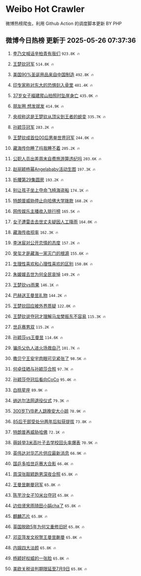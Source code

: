 # Weibo Hot Crawler 



微博热榜爬虫，利用 Github Action 的调度脚本更新 BY PHP 


## 微博今日热榜 更新于 2025-05-26 07:37:36 
1. [李乃文喊话辛柏青有我们](https://s.weibo.com/weibo?q=%23%E6%9D%8E%E4%B9%83%E6%96%87%E5%96%8A%E8%AF%9D%E8%BE%9B%E6%9F%8F%E9%9D%92%E6%9C%89%E6%88%91%E4%BB%AC%23&t=31&band_rank=1&Refer=top) `923.8K 🔥` 

1. [王楚钦冠军](https://s.weibo.com/weibo?q=%23%E7%8E%8B%E6%A5%9A%E9%92%A6%E5%86%A0%E5%86%9B%23&t=31&band_rank=2&Refer=top) `514.8K 🔥` 

1. [美国90%圣诞用品来自中国制造](https://s.weibo.com/weibo?q=%23%E7%BE%8E%E5%9B%BD90%25%E5%9C%A3%E8%AF%9E%E7%94%A8%E5%93%81%E6%9D%A5%E8%87%AA%E4%B8%AD%E5%9B%BD%E5%88%B6%E9%80%A0%23&t=31&band_rank=3&Refer=top) `492.8K 🔥` 

1. [印专家称对东大的恐惧刻入骨里](https://s.weibo.com/weibo?q=%E5%8D%B0%E4%B8%93%E5%AE%B6%E7%A7%B0%E5%AF%B9%E4%B8%9C%E5%A4%A7%E7%9A%84%E6%81%90%E6%83%A7%E5%88%BB%E5%85%A5%E9%AA%A8%E9%87%8C&t=31&band_rank=4&Refer=top) `481.4K 🔥` 

1. [37岁女子福建爬山拍照时坠崖身亡](https://s.weibo.com/weibo?q=%2337%E5%B2%81%E5%A5%B3%E5%AD%90%E7%A6%8F%E5%BB%BA%E7%88%AC%E5%B1%B1%E6%8B%8D%E7%85%A7%E6%97%B6%E5%9D%A0%E5%B4%96%E8%BA%AB%E4%BA%A1%23&t=31&band_rank=5&Refer=top) `435.0K 🔥` 

1. [朋友圈 想发就发](https://s.weibo.com/weibo?q=%E6%9C%8B%E5%8F%8B%E5%9C%88%20%E6%83%B3%E5%8F%91%E5%B0%B1%E5%8F%91&t=31&band_rank=6&Refer=top) `414.9K 🔥` 

1. [央视称这是王楚钦从顶尖到王者的蜕变](https://s.weibo.com/weibo?q=%23%E5%A4%AE%E8%A7%86%E7%A7%B0%E8%BF%99%E6%98%AF%E7%8E%8B%E6%A5%9A%E9%92%A6%E4%BB%8E%E9%A1%B6%E5%B0%96%E5%88%B0%E7%8E%8B%E8%80%85%E7%9A%84%E8%9C%95%E5%8F%98%23&t=31&band_rank=7&Refer=top) `335.7K 🔥` 

1. [孙颖莎冠军](https://s.weibo.com/weibo?q=%E5%AD%99%E9%A2%96%E8%8E%8E%E5%86%A0%E5%86%9B&t=31&band_rank=8&Refer=top) `283.2K 🔥` 

1. [王楚钦成首位00后男单世界冠军](https://s.weibo.com/weibo?q=%23%E7%8E%8B%E6%A5%9A%E9%92%A6%E6%88%90%E9%A6%96%E4%BD%8D00%E5%90%8E%E7%94%B7%E5%8D%95%E4%B8%96%E7%95%8C%E5%86%A0%E5%86%9B%23&t=31&band_rank=9&Refer=top) `244.0K 🔥` 

1. [藏海传你睡了吗我睡不着](https://s.weibo.com/weibo?q=%E8%97%8F%E6%B5%B7%E4%BC%A0%E4%BD%A0%E7%9D%A1%E4%BA%86%E5%90%97%E6%88%91%E7%9D%A1%E4%B8%8D%E7%9D%80&t=31&band_rank=10&Refer=top) `205.2K 🔥` 

1. [公职人员出差周末自费旅游算违纪吗](https://s.weibo.com/weibo?q=%23%E5%85%AC%E8%81%8C%E4%BA%BA%E5%91%98%E5%87%BA%E5%B7%AE%E5%91%A8%E6%9C%AB%E8%87%AA%E8%B4%B9%E6%97%85%E6%B8%B8%E7%AE%97%E8%BF%9D%E7%BA%AA%E5%90%97%23&t=31&band_rank=11&Refer=top) `203.6K 🔥` 

1. [赵丽颖杨幂Angelababy活动生图](https://s.weibo.com/weibo?q=%23%E8%B5%B5%E4%B8%BD%E9%A2%96%E6%9D%A8%E5%B9%82Angelababy%E6%B4%BB%E5%8A%A8%E7%94%9F%E5%9B%BE%23&t=31&band_rank=12&Refer=top) `197.3K 🔥` 

1. [折腰第29集圆房](https://s.weibo.com/weibo?q=%23%E6%8A%98%E8%85%B0%E7%AC%AC29%E9%9B%86%E5%9C%86%E6%88%BF%23&t=31&band_rank=13&Refer=top) `193.2K 🔥` 

1. [别让孩子坐上夺命飞椅海盗船](https://s.weibo.com/weibo?q=%23%E5%88%AB%E8%AE%A9%E5%AD%A9%E5%AD%90%E5%9D%90%E4%B8%8A%E5%A4%BA%E5%91%BD%E9%A3%9E%E6%A4%85%E6%B5%B7%E7%9B%97%E8%88%B9%23&t=31&band_rank=14&Refer=top) `174.1K 🔥` 

1. [特朗普威胁停止向哈佛大学拨款](https://s.weibo.com/weibo?q=%23%E7%89%B9%E6%9C%97%E6%99%AE%E5%A8%81%E8%83%81%E5%81%9C%E6%AD%A2%E5%90%91%E5%93%88%E4%BD%9B%E5%A4%A7%E5%AD%A6%E6%8B%A8%E6%AC%BE%23&t=31&band_rank=15&Refer=top) `168.2K 🔥` 

1. [网传娱乐主播收入排行榜](https://s.weibo.com/weibo?q=%23%E7%BD%91%E4%BC%A0%E5%A8%B1%E4%B9%90%E4%B8%BB%E6%92%AD%E6%94%B6%E5%85%A5%E6%8E%92%E8%A1%8C%E6%A6%9C%23&t=31&band_rank=16&Refer=top) `165.5K 🔥` 

1. [女子遭雷击去世丈夫疑因人工降雨](https://s.weibo.com/weibo?q=%23%E5%A5%B3%E5%AD%90%E9%81%AD%E9%9B%B7%E5%87%BB%E5%8E%BB%E4%B8%96%E4%B8%88%E5%A4%AB%E7%96%91%E5%9B%A0%E4%BA%BA%E5%B7%A5%E9%99%8D%E9%9B%A8%23&t=31&band_rank=17&Refer=top) `164.0K 🔥` 

1. [藏海传收视率](https://s.weibo.com/weibo?q=%23%E8%97%8F%E6%B5%B7%E4%BC%A0%E6%94%B6%E8%A7%86%E7%8E%87%23&t=31&band_rank=18&Refer=top) `162.3K 🔥` 

1. [李沐宸对公开恋情的态度](https://s.weibo.com/weibo?q=%E6%9D%8E%E6%B2%90%E5%AE%B8%E5%AF%B9%E5%85%AC%E5%BC%80%E6%81%8B%E6%83%85%E7%9A%84%E6%80%81%E5%BA%A6&t=31&band_rank=19&Refer=top) `157.2K 🔥` 

1. [癸玺才是藏海一家灭门的根源](https://s.weibo.com/weibo?q=%23%E7%99%B8%E7%8E%BA%E6%89%8D%E6%98%AF%E8%97%8F%E6%B5%B7%E4%B8%80%E5%AE%B6%E7%81%AD%E9%97%A8%E7%9A%84%E6%A0%B9%E6%BA%90%23&t=31&band_rank=20&Refer=top) `155.6K 🔥` 

1. [生理性喜欢和心理性喜欢的区别](https://s.weibo.com/weibo?q=%E7%94%9F%E7%90%86%E6%80%A7%E5%96%9C%E6%AC%A2%E5%92%8C%E5%BF%83%E7%90%86%E6%80%A7%E5%96%9C%E6%AC%A2%E7%9A%84%E5%8C%BA%E5%88%AB&t=31&band_rank=21&Refer=top) `150.8K 🔥` 

1. [朱媛媛去世为何全民哀悼](https://s.weibo.com/weibo?q=%23%E6%9C%B1%E5%AA%9B%E5%AA%9B%E5%8E%BB%E4%B8%96%E4%B8%BA%E4%BD%95%E5%85%A8%E6%B0%91%E5%93%80%E6%82%BC%23&t=31&band_rank=22&Refer=top) `149.2K 🔥` 

1. [王楚钦vs雨果](https://s.weibo.com/weibo?q=%23%E7%8E%8B%E6%A5%9A%E9%92%A6vs%E9%9B%A8%E6%9E%9C%23&t=31&band_rank=23&Refer=top) `146.1K 🔥` 

1. [巴赫送王曼昱礼物](https://s.weibo.com/weibo?q=%23%E5%B7%B4%E8%B5%AB%E9%80%81%E7%8E%8B%E6%9B%BC%E6%98%B1%E7%A4%BC%E7%89%A9%23&t=31&band_rank=24&Refer=top) `144.2K 🔥` 

1. [王楚钦回应被外界质疑](https://s.weibo.com/weibo?q=%23%E7%8E%8B%E6%A5%9A%E9%92%A6%E5%9B%9E%E5%BA%94%E8%A2%AB%E5%A4%96%E7%95%8C%E8%B4%A8%E7%96%91%23&t=31&band_rank=25&Refer=top) `122.0K 🔥` 

1. [王楚钦说夺冠才理解马龙樊振东不容易](https://s.weibo.com/weibo?q=%23%E7%8E%8B%E6%A5%9A%E9%92%A6%E8%AF%B4%E5%A4%BA%E5%86%A0%E6%89%8D%E7%90%86%E8%A7%A3%E9%A9%AC%E9%BE%99%E6%A8%8A%E6%8C%AF%E4%B8%9C%E4%B8%8D%E5%AE%B9%E6%98%93%23&t=31&band_rank=26&Refer=top) `115.3K 🔥` 

1. [世乒赛男双](https://s.weibo.com/weibo?q=%E4%B8%96%E4%B9%92%E8%B5%9B%E7%94%B7%E5%8F%8C&t=31&band_rank=27&Refer=top) `115.2K 🔥` 

1. [孙颖莎vs王曼昱](https://s.weibo.com/weibo?q=%23%E5%AD%99%E9%A2%96%E8%8E%8Evs%E7%8E%8B%E6%9B%BC%E6%98%B1%23&t=31&band_rank=28&Refer=top) `114.6K 🔥` 

1. [骗杀父仇人进火场救自己](https://s.weibo.com/weibo?q=%E9%AA%97%E6%9D%80%E7%88%B6%E4%BB%87%E4%BA%BA%E8%BF%9B%E7%81%AB%E5%9C%BA%E6%95%91%E8%87%AA%E5%B7%B1&t=31&band_rank=29&Refer=top) `101.7K 🔥` 

1. [撒贝宁王安宇肉眼可见紧张了](https://s.weibo.com/weibo?q=%23%E6%92%92%E8%B4%9D%E5%AE%81%E7%8E%8B%E5%AE%89%E5%AE%87%E8%82%89%E7%9C%BC%E5%8F%AF%E8%A7%81%E7%B4%A7%E5%BC%A0%E4%BA%86%23&t=31&band_rank=30&Refer=top) `98.5K 🔥` 

1. [何卓佳晒与孙颖莎合照](https://s.weibo.com/weibo?q=%23%E4%BD%95%E5%8D%93%E4%BD%B3%E6%99%92%E4%B8%8E%E5%AD%99%E9%A2%96%E8%8E%8E%E5%90%88%E7%85%A7%23&t=31&band_rank=31&Refer=top) `97.7K 🔥` 

1. [孙颖莎夺冠后看向CoCo](https://s.weibo.com/weibo?q=%23%E5%AD%99%E9%A2%96%E8%8E%8E%E5%A4%BA%E5%86%A0%E5%90%8E%E7%9C%8B%E5%90%91CoCo%23&t=31&band_rank=32&Refer=top) `95.4K 🔥` 

1. [白桃星座](https://s.weibo.com/weibo?q=%E7%99%BD%E6%A1%83%E6%98%9F%E5%BA%A7&t=31&band_rank=33&Refer=top) `89.9K 🔥` 

1. [纳达尔法网退役仪式](https://s.weibo.com/weibo?q=%23%E7%BA%B3%E8%BE%BE%E5%B0%94%E6%B3%95%E7%BD%91%E9%80%80%E5%BD%B9%E4%BB%AA%E5%BC%8F%23&t=31&band_rank=34&Refer=top) `79.3K 🔥` 

1. [300岁TVB老人跳晚安大小姐](https://s.weibo.com/weibo?q=%23300%E5%B2%81TVB%E8%80%81%E4%BA%BA%E8%B7%B3%E6%99%9A%E5%AE%89%E5%A4%A7%E5%B0%8F%E5%A7%90%23&t=31&band_rank=35&Refer=top) `78.9K 🔥` 

1. [85后干部受处分两年后拟获提拔](https://s.weibo.com/weibo?q=%2385%E5%90%8E%E5%B9%B2%E9%83%A8%E5%8F%97%E5%A4%84%E5%88%86%E4%B8%A4%E5%B9%B4%E5%90%8E%E6%8B%9F%E8%8E%B7%E6%8F%90%E6%8B%94%23&t=31&band_rank=36&Refer=top) `73.8K 🔥` 

1. [特朗普再威胁哈佛](https://s.weibo.com/weibo?q=%E7%89%B9%E6%9C%97%E6%99%AE%E5%86%8D%E5%A8%81%E8%83%81%E5%93%88%E4%BD%9B&t=31&band_rank=37&Refer=top) `72.1K 🔥` 

1. [萌娃举3米高叶子去学校回头率爆表](https://s.weibo.com/weibo?q=%23%E8%90%8C%E5%A8%83%E4%B8%BE3%E7%B1%B3%E9%AB%98%E5%8F%B6%E5%AD%90%E5%8E%BB%E5%AD%A6%E6%A0%A1%E5%9B%9E%E5%A4%B4%E7%8E%87%E7%88%86%E8%A1%A8%23&t=31&band_rank=38&Refer=top) `70.9K 🔥` 

1. [英伟达对华芯片供应最新消息](https://s.weibo.com/weibo?q=%23%E8%8B%B1%E4%BC%9F%E8%BE%BE%E5%AF%B9%E5%8D%8E%E8%8A%AF%E7%89%87%E4%BE%9B%E5%BA%94%E6%9C%80%E6%96%B0%E6%B6%88%E6%81%AF%23&t=31&band_rank=39&Refer=top) `66.9K 🔥` 

1. [国乒多哈世乒赛大合影](https://s.weibo.com/weibo?q=%23%E5%9B%BD%E4%B9%92%E5%A4%9A%E5%93%88%E4%B8%96%E4%B9%92%E8%B5%9B%E5%A4%A7%E5%90%88%E5%BD%B1%23&t=31&band_rank=40&Refer=top) `66.4K 🔥` 

1. [周深张靓颖跑男深夜合照](https://s.weibo.com/weibo?q=%23%E5%91%A8%E6%B7%B1%E5%BC%A0%E9%9D%93%E9%A2%96%E8%B7%91%E7%94%B7%E6%B7%B1%E5%A4%9C%E5%90%88%E7%85%A7%23&t=31&band_rank=41&Refer=top) `65.8K 🔥` 

1. [王曼昱蒯曼冠军](https://s.weibo.com/weibo?q=%23%E7%8E%8B%E6%9B%BC%E6%98%B1%E8%92%AF%E6%9B%BC%E5%86%A0%E5%86%9B%23&t=31&band_rank=42&Refer=top) `65.8K 🔥` 

1. [陈芋汐女子10米台夺冠](https://s.weibo.com/weibo?q=%E9%99%88%E8%8A%8B%E6%B1%90%E5%A5%B3%E5%AD%9010%E7%B1%B3%E5%8F%B0%E5%A4%BA%E5%86%A0&t=31&band_rank=43&Refer=top) `65.8K 🔥` 

1. [边伯贤宋雨琦田小娟cha了](https://s.weibo.com/weibo?q=%23%E8%BE%B9%E4%BC%AF%E8%B4%A4%E5%AE%8B%E9%9B%A8%E7%90%A6%E7%94%B0%E5%B0%8F%E5%A8%9Fcha%E4%BA%86%23&t=31&band_rank=44&Refer=top) `65.8K 🔥` 

1. [麒麟芯片](https://s.weibo.com/weibo?q=%E9%BA%92%E9%BA%9F%E8%8A%AF%E7%89%87&t=31&band_rank=45&Refer=top) `65.8K 🔥` 

1. [英国脱欧5年为何又重修旧好](https://s.weibo.com/weibo?q=%23%E8%8B%B1%E5%9B%BD%E8%84%B1%E6%AC%A75%E5%B9%B4%E4%B8%BA%E4%BD%95%E5%8F%88%E9%87%8D%E4%BF%AE%E6%97%A7%E5%A5%BD%23&t=31&band_rank=46&Refer=top) `65.8K 🔥` 

1. [邓亚萍发文祝贺王曼昱蒯曼](https://s.weibo.com/weibo?q=%23%E9%82%93%E4%BA%9A%E8%90%8D%E5%8F%91%E6%96%87%E7%A5%9D%E8%B4%BA%E7%8E%8B%E6%9B%BC%E6%98%B1%E8%92%AF%E6%9B%BC%23&t=31&band_rank=47&Refer=top) `65.8K 🔥` 

1. [内娱四大淡颜](https://s.weibo.com/weibo?q=%23%E5%86%85%E5%A8%B1%E5%9B%9B%E5%A4%A7%E6%B7%A1%E9%A2%9C%23&t=31&band_rank=48&Refer=top) `65.8K 🔥` 

1. [杨颖好权威的一张脸](https://s.weibo.com/weibo?q=%23%E6%9D%A8%E9%A2%96%E5%A5%BD%E6%9D%83%E5%A8%81%E7%9A%84%E4%B8%80%E5%BC%A0%E8%84%B8%23&t=31&band_rank=49&Refer=top) `65.8K 🔥` 

1. [美欧关税谈判期限延至7月9日](https://s.weibo.com/weibo?q=%23%E7%BE%8E%E6%AC%A7%E5%85%B3%E7%A8%8E%E8%B0%88%E5%88%A4%E6%9C%9F%E9%99%90%E5%BB%B6%E8%87%B37%E6%9C%889%E6%97%A5%23&t=31&band_rank=50&Refer=top) `65.8K 🔥` 

